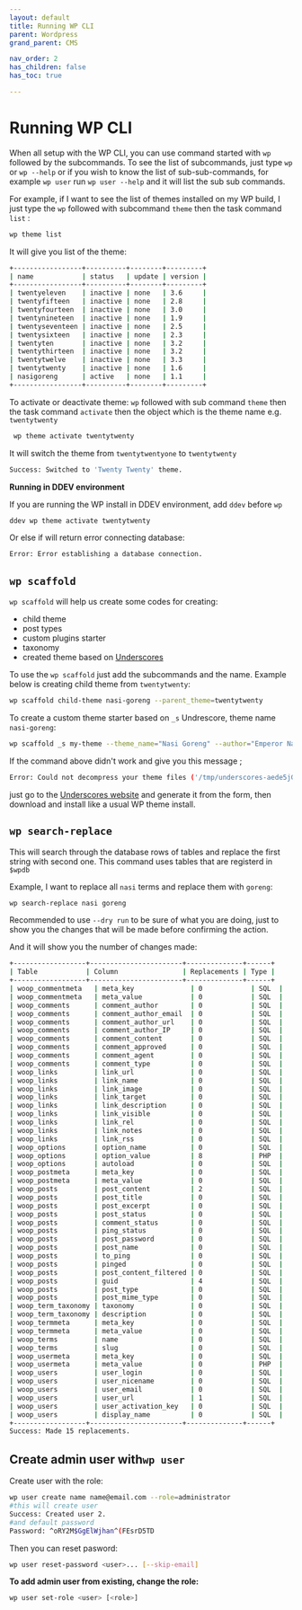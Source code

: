 ```yaml
---
layout: default
title: Running WP CLI
parent: Wordpress
grand_parent: CMS

nav_order: 2
has_children: false
has_toc: true

---
```


# Running WP CLI

When all setup with the WP CLI, you can use command started with `wp` followed by the subcommands. To see the list of subcommands, just type `wp` or `wp --help` or if you wish to know the list of sub-sub-commands, for example `wp user` run `wp user --help` and it will list the sub sub commands.


For example, if I want to see the list of themes installed on my WP build, I just type the `wp` followed with subcommand `theme` then the task command `list` :

```bash
wp theme list
```

It will give you list of the theme:
```bash
+-----------------+----------+--------+---------+
| name            | status   | update | version |
+-----------------+----------+--------+---------+
| twentyeleven    | inactive | none   | 3.6     |
| twentyfifteen   | inactive | none   | 2.8     |
| twentyfourteen  | inactive | none   | 3.0     |
| twentynineteen  | inactive | none   | 1.9     |
| twentyseventeen | inactive | none   | 2.5     |
| twentysixteen   | inactive | none   | 2.3     |
| twentyten       | inactive | none   | 3.2     |
| twentythirteen  | inactive | none   | 3.2     |
| twentytwelve    | inactive | none   | 3.3     |
| twentytwenty    | inactive | none   | 1.6     |
| nasigoreng      | active   | none   | 1.1     |
+-----------------+----------+--------+---------+
```

To activate or deactivate theme: `wp` followed with sub command `theme` then the task command  `activate` then the object which is the theme name e.g. `twentytwenty`

```bash
 wp theme activate twentytwenty 
```

It will switch the theme from `twentytwentyone` to `twentytwenty`

```bash
Success: Switched to 'Twenty Twenty' theme.
```

**Running in DDEV environment**

If you are running the WP install in DDEV environment, add `ddev` before `wp`

```bash
ddev wp theme activate twentytwenty
```

Or else if will return error connecting database:
```bash
Error: Error establishing a database connection.
```

## `wp scaffold`

`wp scaffold` will help us create some codes for creating:
* child theme
* post types
* custom plugins starter
* taxonomy
* created theme based on [Underscores](https://underscores.me/)

To use the `wp scaffold` just add the subcommands and the name. Example below is creating child theme from `twentytwenty`:

```bash
wp scaffold child-theme nasi-goreng --parent_theme=twentytwenty
```

To create a custom theme starter based on `_s` Undrescore, theme name `nasi-goreng`:
```bash
wp scaffold _s my-theme --theme_name="Nasi Goreng" --author="Emperor Nasi Goreng"
```

If the command above didn't work and give you this message ;
```bash
Error: Could not decompress your theme files ('/tmp/underscores-aede5jGF.tmp') at '/path-to-your-folder/wp/wp-content/themes': Incompatible Archive.
```

just go to the [Underscores website](https://underscores.me/) and generate it from the form, then download and install like a usual WP theme install.


## `wp search-replace` 

This will search through the database rows of tables and replace the first string with second one. This command uses tables that are registerd in `$wpdb` 

Example, I want to replace all `nasi` terms and replace them with `goreng`:
```bash
wp search-replace nasi goreng
```

Recommended to use `--dry run` to be sure of what you are doing, just to show you the changes that will be made before confirming the action.

And it will show you the number of changes made:
```bash
+------------------+-----------------------+--------------+------+
| Table            | Column                | Replacements | Type |
+------------------+-----------------------+--------------+------+
| woop_commentmeta   | meta_key              | 0            | SQL  |
| woop_commentmeta   | meta_value            | 0            | SQL  |
| woop_comments      | comment_author        | 0            | SQL  |
| woop_comments      | comment_author_email  | 0            | SQL  |
| woop_comments      | comment_author_url    | 0            | SQL  |
| woop_comments      | comment_author_IP     | 0            | SQL  |
| woop_comments      | comment_content       | 0            | SQL  |
| woop_comments      | comment_approved      | 0            | SQL  |
| woop_comments      | comment_agent         | 0            | SQL  |
| woop_comments      | comment_type          | 0            | SQL  |
| woop_links         | link_url              | 0            | SQL  |
| woop_links         | link_name             | 0            | SQL  |
| woop_links         | link_image            | 0            | SQL  |
| woop_links         | link_target           | 0            | SQL  |
| woop_links         | link_description      | 0            | SQL  |
| woop_links         | link_visible          | 0            | SQL  |
| woop_links         | link_rel              | 0            | SQL  |
| woop_links         | link_notes            | 0            | SQL  |
| woop_links         | link_rss              | 0            | SQL  |
| woop_options       | option_name           | 0            | SQL  |
| woop_options       | option_value          | 8            | PHP  |
| woop_options       | autoload              | 0            | SQL  |
| woop_postmeta      | meta_key              | 0            | SQL  |
| woop_postmeta      | meta_value            | 0            | SQL  |
| woop_posts         | post_content          | 2            | SQL  |
| woop_posts         | post_title            | 0            | SQL  |
| woop_posts         | post_excerpt          | 0            | SQL  |
| woop_posts         | post_status           | 0            | SQL  |
| woop_posts         | comment_status        | 0            | SQL  |
| woop_posts         | ping_status           | 0            | SQL  |
| woop_posts         | post_password         | 0            | SQL  |
| woop_posts         | post_name             | 0            | SQL  |
| woop_posts         | to_ping               | 0            | SQL  |
| woop_posts         | pinged                | 0            | SQL  |
| woop_posts         | post_content_filtered | 0            | SQL  |
| woop_posts         | guid                  | 4            | SQL  |
| woop_posts         | post_type             | 0            | SQL  |
| woop_posts         | post_mime_type        | 0            | SQL  |
| woop_term_taxonomy | taxonomy              | 0            | SQL  |
| woop_term_taxonomy | description           | 0            | SQL  |
| woop_termmeta      | meta_key              | 0            | SQL  |
| woop_termmeta      | meta_value            | 0            | SQL  |
| woop_terms         | name                  | 0            | SQL  |
| woop_terms         | slug                  | 0            | SQL  |
| woop_usermeta      | meta_key              | 0            | SQL  |
| woop_usermeta      | meta_value            | 0            | PHP  |
| woop_users         | user_login            | 0            | SQL  |
| woop_users         | user_nicename         | 0            | SQL  |
| woop_users         | user_email            | 0            | SQL  |
| woop_users         | user_url              | 1            | SQL  |
| woop_users         | user_activation_key   | 0            | SQL  |
| woop_users         | display_name          | 0            | SQL  |
+------------------+-----------------------+--------------+------+
Success: Made 15 replacements.
```

## Create admin user with`wp user`

Create user with the role:
```bash
wp user create name name@email.com --role=administrator
#this will create user
Success: Created user 2.
#and default password
Password: ^oRY2M$GgElWjhan^(FEsrD5TD
```
Then you can reset pasword:
```bash
wp user reset-password <user>... [--skip-email]
```
**To add admin user from existing, change the role:**

```bash
wp user set-role <user> [<role>]
```
